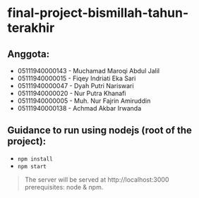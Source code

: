 # final-project-bismillah-tahun-terakhir
## Anggota:
- 05111940000143  -  Muchamad Maroqi Abdul Jalil
- 05111940000015  -  Fiqey Indriati Eka Sari
- 05111940000047  -  Dyah Putri Nariswari
- 05111940000020  -  Nur Putra Khanafi
- 05111940000005  -  Muh. Nur Fajrin Amiruddin
- 05111940000138  -  Achmad Akbar Irwanda

## Guidance to run using nodejs (root of the project):
- `npm install`
- `npm start`
> The server will be served at http://localhost:3000  
> prerequisites: node & npm.
